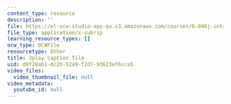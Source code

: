 ```yaml
---
content_type: resource
description: ''
file: https://ol-ocw-studio-app-qa.s3.amazonaws.com/courses/6-046j-introduction-to-algorithms-sma-5503-fall-2005/d9f28ab1dc2b52a9f2d793623ef6cca5_0VqawRl3Xzs.srt
file_type: application/x-subrip
learning_resource_types: []
ocw_type: OCWFile
resourcetype: Other
title: 3play caption file
uid: d9f28ab1-dc2b-52a9-f2d7-93623ef6cca5
video_files:
  video_thumbnail_file: null
video_metadata:
  youtube_id: null
---
```

